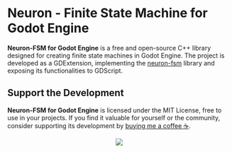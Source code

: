 # Neuron - Finite State Machine for Godot Engine

**Neuron-FSM for Godot Engine** is a free and open-source C++ library designed for creating finite state machines in Godot Engine.
The project is developed as a GDExtension, implementing the [neuron-fsm](https://github.com/GreenCrowDev/neuron-fsm) library and exposing its functionalities to GDScript.

## Support the Development

**Neuron-FSM for Godot Engine** is licensed under the MIT License, free to use in your projects. If you find it valuable for yourself or the community, consider supporting its development by [buying me a coffee ☕](https://buymeacoffee.com/greencrowdev).

<div align="center">
<a href="https://www.buymeacoffee.com/greencrowdev"><img src="https://img.buymeacoffee.com/button-api/?text=Buy me a coffee&emoji=☕&slug=greencrowdev&button_colour=FFDD00&font_colour=000000&font_family=Poppins&outline_colour=000000&coffee_colour=ffffff" /></a>
</div>
